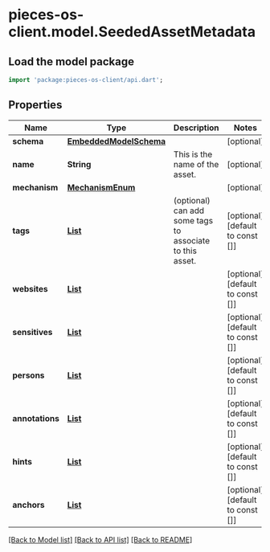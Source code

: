 # pieces-os-client.model.SeededAssetMetadata

## Load the model package
```dart
import 'package:pieces-os-client/api.dart';
```

## Properties
Name | Type | Description | Notes
------------ | ------------- | ------------- | -------------
**schema** | [**EmbeddedModelSchema**](EmbeddedModelSchema.md) |  | [optional] 
**name** | **String** | This is the name of the asset. | [optional] 
**mechanism** | [**MechanismEnum**](MechanismEnum.md) |  | [optional] 
**tags** | [**List<SeededAssetTag>**](SeededAssetTag.md) | (optional) can add some tags to associate to this asset. | [optional] [default to const []]
**websites** | [**List<SeededAssetWebsite>**](SeededAssetWebsite.md) |  | [optional] [default to const []]
**sensitives** | [**List<SeededAssetSensitive>**](SeededAssetSensitive.md) |  | [optional] [default to const []]
**persons** | [**List<SeededPerson>**](SeededPerson.md) |  | [optional] [default to const []]
**annotations** | [**List<SeededAnnotation>**](SeededAnnotation.md) |  | [optional] [default to const []]
**hints** | [**List<SeededHint>**](SeededHint.md) |  | [optional] [default to const []]
**anchors** | [**List<SeededAnchor>**](SeededAnchor.md) |  | [optional] [default to const []]

[[Back to Model list]](../README.md#documentation-for-models) [[Back to API list]](../README.md#documentation-for-api-endpoints) [[Back to README]](../README.md)



